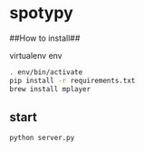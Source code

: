 spotypy
=======

##How to install##

virtualenv env
```sh
. env/bin/activate
pip install -r requirements.txt
brew install mplayer
```

## start ##
```sh
python server.py
```
